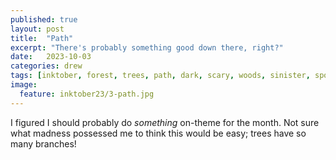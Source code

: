 ```yaml
---
published: true
layout: post
title:  "Path"
excerpt: "There's probably something good down there, right?"
date:   2023-10-03
categories: drew
tags: [inktober, forest, trees, path, dark, scary, woods, sinister, spooky]
image:
  feature: inktober23/3-path.jpg
---
```


I figured I should probably do *something* on-theme for the month. Not sure what madness possessed me to think this would be easy; trees have so many branches!